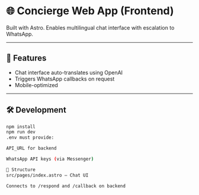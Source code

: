 # 🌐 Concierge Web App (Frontend)

Built with Astro. Enables multilingual chat interface with escalation to WhatsApp.

---

## 🧭 Features

- Chat interface auto-translates using OpenAI
- Triggers WhatsApp callbacks on request
- Mobile-optimized

---

## 🛠 Development

```bash
npm install
npm run dev
.env must provide:

API_URL for backend

WhatsApp API keys (via Messenger)

📁 Structure
src/pages/index.astro — Chat UI

Connects to /respond and /callback on backend